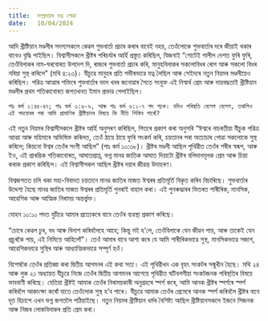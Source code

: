 ```yaml
---
title:  সম্প্ৰদায়ৰ যত্ন লোৱা
date:   10/04/2024
---
```


আদি খ্ৰীষ্টিয়ান মণ্ডলীৰ সদস্যসকলে কেৱল শুভবাৰ্তা প্ৰচাৰ কৰাৰ বাবেই নহয়, তেওঁলোকে শুভবাৰ্তাৰ দৰে জীয়াই থকাৰ বাবেও বৃদ্ধি পাইছিল। বিশ্বাসীসকলে খ্ৰীষ্টৰ পৰিচৰ্যাৰ আৰ্হি প্ৰস্তুত কৰিছিল, যিজনাই “গোটেই গালীল দেশত ফুৰি ফুৰি, তেওঁবিলাকৰ নাম-ঘৰবোৰত উপদেশ দি, ৰাজ্যৰ শুভবাৰ্তা প্ৰচাৰ কৰি, মানুহবিলাকৰ সকলোবিধৰ ৰোগ আৰু সকলো বিধৰ নৰিয়া সুস্থ কৰিলে” (মথি ৪:২৩)। যীচুৱে মানুহৰ প্ৰতি গভীৰভাৱে যত্ন লৈছিল আৰু সেইদৰে নতুন নিয়মৰ মণ্ডলীয়েও কৰিছিল। পৱিত্ৰ আত্মাৰ শক্তিৰে শুভবাৰ্তাৰ ভাল খবৰ জনোৱাৰ সৈতে সংযুক্ত এই নিস্বাৰ্থ প্ৰেম আৰু দায়বদ্ধতাই খ্ৰীষ্টিয়ান মণ্ডলীৰ প্ৰথম শতিকাবোৰত জগতখনত ইমান প্ৰভাৱ পেলাইছিল।

`পাঃ কৰ্ম ২:৪৪-৪৭; পাঃ কৰ্ম ৩:৬-৯, আৰু পাঃ কৰ্ম ৬:১-৭ পদ পঢ়ক। যদিও পৰিস্থতি বেলেগ বেলেগ, তথাপিও এই পদবোৰৰ পৰা আমি প্ৰামাণিক খ্ৰীষ্টিয়ানৰ বিষয়ে কি নীতি শিকিব পাৰোঁ?`

এই নতুন নিয়মৰ বিশ্বাসীসকলে খ্ৰীষ্টৰ আৰ্হি অনুসৰণ কৰিছিল, পিতৰে প্ৰকাশ কৰা অনুসৰি “ঈশ্বৰে নাচৰতীয়া যীচুক পৱিত্ৰ আত্মা আৰু মহিমাৰে অভিষিক্ত কৰিলত, তেওঁ ঠায়ে ঠায়ে ফুৰি সৎকৰ্ম কৰি, চয়তানৰ পৰা অত্যাচাৰ পোৱা সকলোকে সুস্থ কৰিলে; কিয়নো ঈশ্বৰ তেওঁৰ সংগী আছিল” (পাঃ কৰ্ম ১০:৩৮)। খ্ৰীষ্টৰ মণ্ডলী আছিল পৃথিৱীত তেওঁৰ শৰীৰ স্বৰূপ, আৰু ইও, এই প্ৰাৰম্ভিক শতিকাবোৰত, আঘাতপ্ৰাপ্ত, ভগ্ন মানৱ জাতিক আঘাত দিয়াটো খ্ৰীষ্টৰ বলিদানমূলক প্ৰেম আৰু চিন্তা কৰাক প্ৰকাশ কৰিছিল। এই বিশ্বাসীসকল আছিল খ্ৰীষ্টৰ দয়াৰ জীৱন্ত উদাহৰণ।

বিশ্বজগতত চলি থকা মহা-বিবাদত চয়তানে মানৱ জাতিৰ মাজত ঈশ্বৰৰ প্ৰতিমূৰ্তি বিকৃত কৰিব বিচাৰিছে। শুভবাৰ্তাৰ উদ্দেশ্য হৈছে মানৱ জাতিৰ মাজত ঈশ্বৰৰ প্ৰতিমূৰ্তি পুনৰাই বাহাল কৰা। এই পুনৰুদ্ধাৰৰ ভিতৰত শাৰীৰিক, মানসিক, আৱেগিক আৰু আত্মিক নিৰাময় অন্তৰ্ভুক্ত।

যোহন ১০:১০ পদত যুচীৱে আমাৰ প্ৰত্যেকৰে বাবে তেওঁৰ ব্যৱস্থা প্ৰকাশ কৰিছে।

“চোৰে কেৱল চুৰ, বধ আৰু বিনাশ কৰিবলৈহে আহে; কিন্তু মই হ’লে, তেওঁবিলাকে যেন জীৱন পায়, আৰু তাকেই যেন প্ৰচুৰকৈ পায়, এই নিমিত্তে আহিলোঁ”। তেওঁ আমাৰ বাবে আশা কৰে যে আমি শাৰীৰিকভাৱে সুস্থ, মানসিকভাৱে সজাগ, আৱেগিকভাৱে সুস্থিৰ আৰু আধ্যাত্মিকভাৱে সম্পূৰ্ণ হওঁ।

বিশেষকৈ তেওঁৰ প্ৰতিজ্ঞা কৰা দ্বিতীয় আগমনৰ এই কথা সত্য। এই পৃথিৱীখন এক বৃহৎ সংকটৰ সন্মুখীন হৈছে। মথি ২৪ আৰু লুক ২১ অধ্যায়ত যীচুৱে নিজে তেওঁৰ দ্বিতীয় আগমনৰ আগেয়ে পৃথিৱীত ঘটিবলগীয়া সংকটজনক পৰিস্থতিৰ বিষয়ে ভাববাণী কৰিছে। যেতিয়া খ্ৰীষ্টই আমাক তেওঁৰ নিৰাময়কাৰী অনুগ্ৰহৰে স্পৰ্শ কৰে, আমি আনক খ্ৰীষ্টৰ স্পৰ্শৰে স্পৰ্শ কৰিবলৈ আকাংক্ষা কৰোঁ যাতে তেওঁলোক সুস্থ হ’ব পাৰে। যীচুৱে আমাক তেওঁৰ প্ৰেমেৰে আনক স্পৰ্শ কৰিবলৈ খ্ৰীষ্টৰ বাবে দূত হিচাপে এখন ভগ্ন জগতলৈ পঠিয়াইছে। নতুন নিয়মৰ খ্ৰীষ্টিয়ান ধৰ্মৰ বৈশিষ্ট্য আছিল খ্ৰীষ্টিয়ানসকলে ইজনে সিজনক আৰু নিজৰ লোকবিলাকৰ প্ৰতি প্ৰেম কৰা।